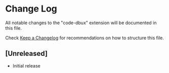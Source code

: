 # Change Log

All notable changes to the "code-dbux" extension will be documented in this file.

Check [Keep a Changelog](http://keepachangelog.com/) for recommendations on how to structure this file.

## [Unreleased]

- Initial release